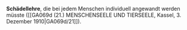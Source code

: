 
**Schädellehre**, die bei jedem Menschen individuell angewandt werden müsste ([[GA069d (21.) MENSCHENSEELE UND TIERSEELE, Kassel, 3. Dezember 1910|GA069d/21]]).
